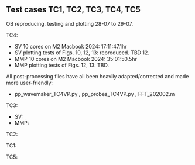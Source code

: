 ## Test cases TC1, TC2, TC3, TC4, TC5
OB reproducing, testing and plotting 28-07 to 29-07.

TC4:
- SV 10 cores on M2 Macbook 2024: 17:11:47.1hr
- SV plotting tests of Figs. 10, 12, 13: reproduced. TBD 12.
- MMP 10 cores on M2 Macbook 2024: 35:01:50.5hr
- MMP plotting tests of Figs. 12, 13: TBD.

All post-processing files have all been heavily adapted/corrected and made more user-friendly:
- pp_wavemaker_TC4VP.py , pp_probes_TC4VP.py , FFT_202002.m

TC3:
- SV: 
- MMP: 

TC2:

TC1:

TC5:




